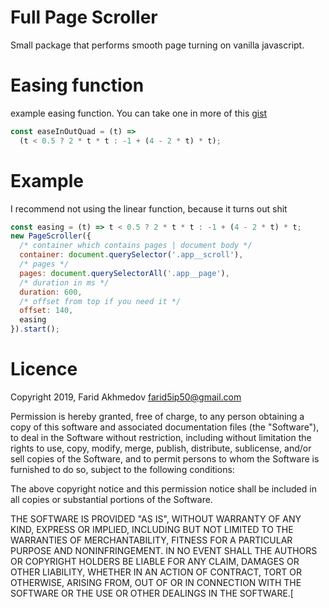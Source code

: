 # Full Page Scroller
Small package that performs smooth page turning on vanilla javascript.

# Easing function
example easing function. You can take one in more of this [gist](https://gist.github.com/gre/1650294)

```js
const easeInOutQuad = (t) => 
  (t < 0.5 ? 2 * t * t : -1 + (4 - 2 * t) * t);
```
# Example
I recommend not using the linear function, because it turns out shit
```js
const easing = (t) => t < 0.5 ? 2 * t * t : -1 + (4 - 2 * t) * t;
new PageScroller({
  /* container which contains pages | document body */
  container: document.querySelector('.app__scroll'),
  /* pages */
  pages: document.querySelectorAll('.app__page'),
  /* duration in ms */
  duration: 600,
  /* offset from top if you need it */
  offset: 140,
  easing
}).start();
```
# Licence

Copyright 2019, Farid Akhmedov farid5ip50@gmail.com

Permission is hereby granted, free of charge, to any person obtaining a copy of this software and associated documentation files (the "Software"), to deal in the Software without restriction, including without limitation the rights to use, copy, modify, merge, publish, distribute, sublicense, and/or sell copies of the Software, and to permit persons to whom the Software is furnished to do so, subject to the following conditions:

The above copyright notice and this permission notice shall be included in all copies or substantial portions of the Software.

THE SOFTWARE IS PROVIDED "AS IS", WITHOUT WARRANTY OF ANY KIND, EXPRESS OR IMPLIED, INCLUDING BUT NOT LIMITED TO THE WARRANTIES OF MERCHANTABILITY, FITNESS FOR A PARTICULAR PURPOSE AND NONINFRINGEMENT. IN NO EVENT SHALL THE AUTHORS OR COPYRIGHT HOLDERS BE LIABLE FOR ANY CLAIM, DAMAGES OR OTHER LIABILITY, WHETHER IN AN ACTION OF CONTRACT, TORT OR OTHERWISE, ARISING FROM, OUT OF OR IN CONNECTION WITH THE SOFTWARE OR THE USE OR OTHER DEALINGS IN THE SOFTWARE.[
